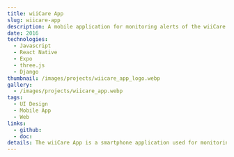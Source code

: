 ```yaml
---
title: wiiCare App
slug: wiicare-app
description: A mobile application for monitoring alerts of the wiiCare sensors
date: 2016
technologies:
  - Javascript
  - React Native
  - Expo
  - three.js
  - Django
thumbnail: /images/projects/wiicare_app_logo.webp
gallery:
  - /images/projects/wiicare_app.webp
tags:
  - UI Design
  - Mobile App
  - Web
links:
  - github:
  - doc:
details: The wiiCare App is a smartphone application used for monitoring the status of wiiCare sensors deployed in one's care home. An alert detected by the sensor triggers a notification on the application. A 3D visualisation of the alert is done using three.js. 
---
```

